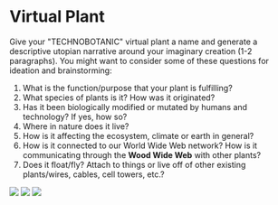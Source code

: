 # Virtual Plant

Give your "TECHNOBOTANIC" virtual plant a name and generate a descriptive utopian narrative around your imaginary creation (1-2 paragraphs). You might want to consider some of these questions for ideation and brainstorming:

1. What is the function/purpose that your plant is fulfilling?
2. What species of plants is it? How was it originated?
3. Has it been biologically modified or mutated by humans and technology? If yes, how so?
4. Where in nature does it live?
5. How is it affecting the ecosystem, climate or earth in general?
6. How is it connected to our World Wide Web network? How is it communicating through the **Wood Wide Web** with other plants?
7. Does it float/fly? Attach to things or live off of other existing plants/wires, cables, cell towers, etc.?

![](https://i.imgur.com/a1hl6Nx.jpg)
![](https://codigooculto.com/wp-content/uploads/2019/05/revelan-una-gran-red-subterranea-que-conecta-a-los-arboles-la-wood-wide-web-portada-768x432.jpg)
![](https://i.imgur.com/6y5jZ43.png)
